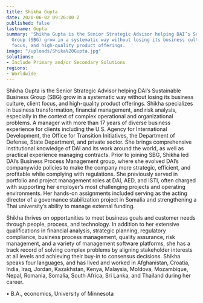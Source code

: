 ```yaml
---
title: Shikha Gupta
date: 2020-06-02 09:26:00 Z
published: false
lastname: Gupta
summary: 'Shikha Gupta is the Senior Strategic Advisor helping DAI’s Sustainable Business
  Group (SBG) grow in a systematic way without losing its business culture, client
  focus, and high-quality product offerings.  '
image: "/uploads/Shika%20Gupta.jpg"
solutions:
- Include Primary and/or Secondary Solutions
regions:
- Worldwide
---
```


Shikha Gupta is the Senior Strategic Advisor helping DAI’s Sustainable Business Group (SBG) grow in a systematic way without losing its business culture, client focus, and high-quality product offerings. Shikha specializes in business transformation, financial management, and risk analysis, especially in the context of complex operational and organizational problems. A manager with more than 17 years of diverse business experience for clients including the U.S. Agency for International Development, the Office for Transition Initiatives, the Department of Defense, State Department, and private sector. She brings comprehensive institutional knowledge of DAI and its work around the world, as well as practical experience managing contracts. Prior to joining SBG, Shikha led DAI’s Business Process Management group, where she evolved DAI’s companywide policies to make the company more strategic, efficient, and profitable while complying with regulations. She previously served in portfolio and project management roles at DAI, AED, and ISTI, often charged with supporting her employer’s most challenging projects and operating environments. Her hands-on assignments included serving as the acting director of a governance stabilization project in Somalia and strengthening a Thai university’s ability to manage external funding. 

Shikha thrives on opportunities to meet business goals and customer needs through people, process, and technology. In addition to her extensive qualifications in financial analysis, strategic planning, regulatory compliance, business process management, quality assurance, risk management, and a variety of management software platforms, she has a track record of solving complex problems by aligning stakeholder interests at all levels and achieving their buy-in to consensus decisions. Shikha speaks four languages, and has lived and worked in Afghanistan, Croatia, India, Iraq, Jordan, Kazakhstan, Kenya, Malaysia, Moldova, Mozambique, Nepal, Romania, Somalia, South Africa, Sri Lanka, and Thailand during her career. 

•    B.A., economics, University of Minnesota 